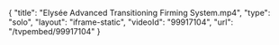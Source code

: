 {
    "title": "Elys&eacute;e Advanced Transitioning Firming System.mp4",
    "type": "solo",
    "layout": "iframe-static",
    "videoId": "99917104",
    "url": "\/tvpembed\/99917104"
}